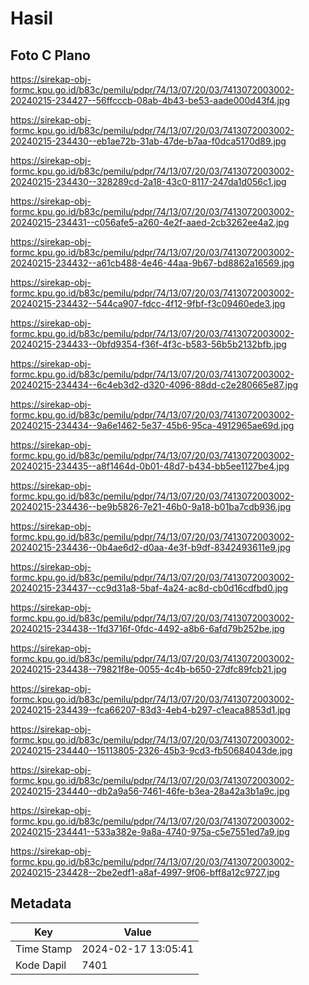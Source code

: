 # Hasil

## Foto C Plano

https://sirekap-obj-formc.kpu.go.id/b83c/pemilu/pdpr/74/13/07/20/03/7413072003002-20240215-234427--56ffcccb-08ab-4b43-be53-aade000d43f4.jpg

https://sirekap-obj-formc.kpu.go.id/b83c/pemilu/pdpr/74/13/07/20/03/7413072003002-20240215-234430--eb1ae72b-31ab-47de-b7aa-f0dca5170d89.jpg

https://sirekap-obj-formc.kpu.go.id/b83c/pemilu/pdpr/74/13/07/20/03/7413072003002-20240215-234430--328289cd-2a18-43c0-8117-247da1d056c1.jpg

https://sirekap-obj-formc.kpu.go.id/b83c/pemilu/pdpr/74/13/07/20/03/7413072003002-20240215-234431--c056afe5-a260-4e2f-aaed-2cb3262ee4a2.jpg

https://sirekap-obj-formc.kpu.go.id/b83c/pemilu/pdpr/74/13/07/20/03/7413072003002-20240215-234432--a61cb488-4e46-44aa-9b67-bd8862a16569.jpg

https://sirekap-obj-formc.kpu.go.id/b83c/pemilu/pdpr/74/13/07/20/03/7413072003002-20240215-234432--544ca907-fdcc-4f12-9fbf-f3c09460ede3.jpg

https://sirekap-obj-formc.kpu.go.id/b83c/pemilu/pdpr/74/13/07/20/03/7413072003002-20240215-234433--0bfd9354-f36f-4f3c-b583-56b5b2132bfb.jpg

https://sirekap-obj-formc.kpu.go.id/b83c/pemilu/pdpr/74/13/07/20/03/7413072003002-20240215-234434--6c4eb3d2-d320-4096-88dd-c2e280665e87.jpg

https://sirekap-obj-formc.kpu.go.id/b83c/pemilu/pdpr/74/13/07/20/03/7413072003002-20240215-234434--9a6e1462-5e37-45b6-95ca-4912965ae69d.jpg

https://sirekap-obj-formc.kpu.go.id/b83c/pemilu/pdpr/74/13/07/20/03/7413072003002-20240215-234435--a8f1464d-0b01-48d7-b434-bb5ee1127be4.jpg

https://sirekap-obj-formc.kpu.go.id/b83c/pemilu/pdpr/74/13/07/20/03/7413072003002-20240215-234436--be9b5826-7e21-46b0-9a18-b01ba7cdb936.jpg

https://sirekap-obj-formc.kpu.go.id/b83c/pemilu/pdpr/74/13/07/20/03/7413072003002-20240215-234436--0b4ae6d2-d0aa-4e3f-b9df-8342493611e9.jpg

https://sirekap-obj-formc.kpu.go.id/b83c/pemilu/pdpr/74/13/07/20/03/7413072003002-20240215-234437--cc9d31a8-5baf-4a24-ac8d-cb0d16cdfbd0.jpg

https://sirekap-obj-formc.kpu.go.id/b83c/pemilu/pdpr/74/13/07/20/03/7413072003002-20240215-234438--1fd3716f-0fdc-4492-a8b6-6afd79b252be.jpg

https://sirekap-obj-formc.kpu.go.id/b83c/pemilu/pdpr/74/13/07/20/03/7413072003002-20240215-234438--79821f8e-0055-4c4b-b650-27dfc89fcb21.jpg

https://sirekap-obj-formc.kpu.go.id/b83c/pemilu/pdpr/74/13/07/20/03/7413072003002-20240215-234439--fca66207-83d3-4eb4-b297-c1eaca8853d1.jpg

https://sirekap-obj-formc.kpu.go.id/b83c/pemilu/pdpr/74/13/07/20/03/7413072003002-20240215-234440--15113805-2326-45b3-9cd3-fb50684043de.jpg

https://sirekap-obj-formc.kpu.go.id/b83c/pemilu/pdpr/74/13/07/20/03/7413072003002-20240215-234440--db2a9a56-7461-46fe-b3ea-28a42a3b1a9c.jpg

https://sirekap-obj-formc.kpu.go.id/b83c/pemilu/pdpr/74/13/07/20/03/7413072003002-20240215-234441--533a382e-9a8a-4740-975a-c5e7551ed7a9.jpg

https://sirekap-obj-formc.kpu.go.id/b83c/pemilu/pdpr/74/13/07/20/03/7413072003002-20240215-234428--2be2edf1-a8af-4997-9f06-bff8a12c9727.jpg


## Metadata

| Key        | Value               |
| ---------- | ------------------- |
| Time Stamp | 2024-02-17 13:05:41 |
| Kode Dapil | 7401                |



